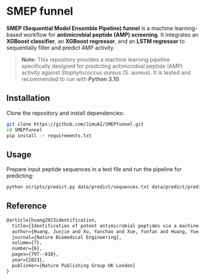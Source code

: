 # SMEP funnel


**SMEP (Sequential Model Ensemble Pipeline) funnel** is a machine learning-based workflow for **antimicrobial peptide (AMP) screening**. It integrates an **XGBoost classifier**, an **XGBoost regressor**, and an **LSTM regressor** to sequentially filter and predict AMP activity.


> **Note:** This repository provides a machine learning pipeline specifically designed for predicting antimicrobial peptide (AMP) activity against *Staphylococcus aureus* (S. aureus). It is tested and recommended to run with **Python 3.10**.



## Installation

Clone the repository and install dependencies:

```bash
git clone https://github.com/JimuAI/SMEPfunnel.git
cd SMEPfunnel
pip install -r requirements.txt
```



## Usage

Prepare input peptide sequences in a text file and run the pipeline for predicting:

```bash
python scripts/predict.py data/predict/sequences.txt data/predict/prediction_results.csv
```



## Reference

```latex
@article{huang2023identification,
  title={Identification of potent antimicrobial peptides via a machine-learning pipeline that mines the entire space of peptide sequences},
  author={Huang, Junjie and Xu, Yanchao and Xue, Yunfan and Huang, Yue and Li, Xu and Chen, Xiaohui and Xu, Yao and Zhang, Dongxiang and Zhang, Peng and Zhao, Junbo and others},
  journal={Nature Biomedical Engineering},
  volume={7},
  number={6},
  pages={797--810},
  year={2023},
  publisher={Nature Publishing Group UK London}
}
```

